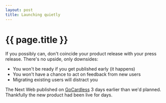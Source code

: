 ```yaml
---
layout: post
title: Launching quietly
---
```


{{ page.title }}
================

If you possibly can, don't coincide your product release with your press
release. There's no upside, only downsides:

- You won't be ready if you get published early (it happens)
- You won't have a chance to act on feedback from new users
- Migrating existing users will distract you

The Next Web published on [GoCardless](https://gocardless.com) 3 days earlier
than we'd planned. Thankfully the new product had been live for days.
